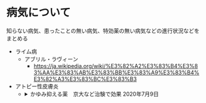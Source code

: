 
# 病気について

知らない病気、患ったことの無い病気、特効薬の無い病気などの進行状況などをまとめる

- ライム病  
  - アブリル・ラヴィーン  
    - https://ja.wikipedia.org/wiki/%E3%82%A2%E3%83%B4%E3%83%AA%E3%83%AB%E3%83%BB%E3%83%A9%E3%83%B4%E3%82%A3%E3%83%BC%E3%83%B3
- アトピー性皮膚炎
  - <details><summary>かゆみ抑える薬　京大など治験で効果 2020年7月9日</summary><div>
    京都大などの研究チームは、アトピー性皮膚炎のかゆみを抑えるために開発された新たな薬の効果を、国内の治験で確認した。  
    治験の結果を米医学誌ニューイングランド・ジャーナル・オブ・メディシンに9日、発表した。製薬会社は今後、この薬の承認をめざす。  
    この薬は、中外製薬（東京都）が開発し、国内での特許使用権をマルホ（大阪府）が取得した「ネモリズマブ」。  
    アトピー患者の皮膚では、免疫細胞が、かゆみを引きおこすたんぱく質を出す。このたんぱく質の働きを薬がブロックすることで、患者のかゆみを抑えるしくみだ。  
    チームは、従来の治療の効果が低く、症状が重い国内の13歳以上の男女215人を対象に治験をした。   
    ネモリズマブを注射するグループと、偽薬を注射するグループに分け、16週間、かゆみや症状の変化を調べた。  
    その結果、かゆみは注射1日後から改善され、16週間後には10段階で申告するかゆみの程度が平均42・8%、  
    皮膚炎の強さや湿疹の範囲などを評価する指標も同45・9%改善した。重い副作用はみられなかったという。  
    今回の治験は、薬の承認に必要な3段階の治験のうち、最終段階にあたる。  
    チームの椛島（かばしま）健治・京大教授（皮膚科学）は「短期間で効果が得られた。今後、小児への効果も調べたい」と話している。（野中良祐）
    </div></details>









